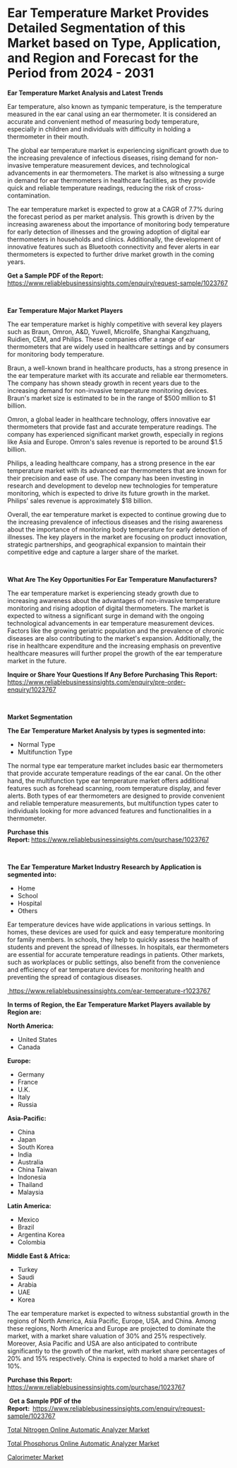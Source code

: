<p><h1>Ear Temperature Market Provides Detailed Segmentation of this Market based on Type, Application, and Region and Forecast for the Period from 2024 - 2031</h1></p><p><strong>Ear Temperature Market Analysis and Latest Trends</strong></p>
<p><p>Ear temperature, also known as tympanic temperature, is the temperature measured in the ear canal using an ear thermometer. It is considered an accurate and convenient method of measuring body temperature, especially in children and individuals with difficulty in holding a thermometer in their mouth.</p><p>The global ear temperature market is experiencing significant growth due to the increasing prevalence of infectious diseases, rising demand for non-invasive temperature measurement devices, and technological advancements in ear thermometers. The market is also witnessing a surge in demand for ear thermometers in healthcare facilities, as they provide quick and reliable temperature readings, reducing the risk of cross-contamination.</p><p>The ear temperature market is expected to grow at a CAGR of 7.7% during the forecast period as per market analysis. This growth is driven by the increasing awareness about the importance of monitoring body temperature for early detection of illnesses and the growing adoption of digital ear thermometers in households and clinics. Additionally, the development of innovative features such as Bluetooth connectivity and fever alerts in ear thermometers is expected to further drive market growth in the coming years.</p></p>
<p><strong>Get a Sample PDF of the Report:&nbsp;</strong> <a href="https://www.reliablebusinessinsights.com/enquiry/request-sample/1023767">https://www.reliablebusinessinsights.com/enquiry/request-sample/1023767</a></p>
<p>&nbsp;</p>
<p><strong>Ear Temperature Major Market Players</strong></p>
<p><p>The ear temperature market is highly competitive with several key players such as Braun, Omron, A&D, Yuwell, Microlife, Shanghai Kangzhuang, Ruidien, CEM, and Philips. These companies offer a range of ear thermometers that are widely used in healthcare settings and by consumers for monitoring body temperature.</p><p>Braun, a well-known brand in healthcare products, has a strong presence in the ear temperature market with its accurate and reliable ear thermometers. The company has shown steady growth in recent years due to the increasing demand for non-invasive temperature monitoring devices. Braun's market size is estimated to be in the range of $500 million to $1 billion.</p><p>Omron, a global leader in healthcare technology, offers innovative ear thermometers that provide fast and accurate temperature readings. The company has experienced significant market growth, especially in regions like Asia and Europe. Omron's sales revenue is reported to be around $1.5 billion.</p><p>Philips, a leading healthcare company, has a strong presence in the ear temperature market with its advanced ear thermometers that are known for their precision and ease of use. The company has been investing in research and development to develop new technologies for temperature monitoring, which is expected to drive its future growth in the market. Philips' sales revenue is approximately $18 billion.</p><p>Overall, the ear temperature market is expected to continue growing due to the increasing prevalence of infectious diseases and the rising awareness about the importance of monitoring body temperature for early detection of illnesses. The key players in the market are focusing on product innovation, strategic partnerships, and geographical expansion to maintain their competitive edge and capture a larger share of the market.</p></p>
<p>&nbsp;</p>
<p><strong>What Are The Key Opportunities For Ear Temperature Manufacturers?</strong></p>
<p><p>The ear temperature market is experiencing steady growth due to increasing awareness about the advantages of non-invasive temperature monitoring and rising adoption of digital thermometers. The market is expected to witness a significant surge in demand with the ongoing technological advancements in ear temperature measurement devices. Factors like the growing geriatric population and the prevalence of chronic diseases are also contributing to the market's expansion. Additionally, the rise in healthcare expenditure and the increasing emphasis on preventive healthcare measures will further propel the growth of the ear temperature market in the future.</p></p>
<p><strong>Inquire or Share Your Questions If Any Before Purchasing This Report:</strong> <a href="https://www.reliablebusinessinsights.com/enquiry/pre-order-enquiry/1023767">https://www.reliablebusinessinsights.com/enquiry/pre-order-enquiry/1023767</a></p>
<p>&nbsp;</p>
<p><strong>Market Segmentation</strong></p>
<p><strong>The Ear Temperature Market Analysis by types is segmented into:</strong></p>
<p><ul><li>Normal Type</li><li>Multifunction Type</li></ul></p>
<p><p>The normal type ear temperature market includes basic ear thermometers that provide accurate temperature readings of the ear canal. On the other hand, the multifunction type ear temperature market offers additional features such as forehead scanning, room temperature display, and fever alerts. Both types of ear thermometers are designed to provide convenient and reliable temperature measurements, but multifunction types cater to individuals looking for more advanced features and functionalities in a thermometer.</p></p>
<p><strong>Purchase this Report:&nbsp;</strong><a href="https://www.reliablebusinessinsights.com/purchase/1023767">https://www.reliablebusinessinsights.com/purchase/1023767</a></p>
<p>&nbsp;</p>
<p><strong>The Ear Temperature Market Industry Research by Application is segmented into:</strong></p>
<p><ul><li>Home</li><li>School</li><li>Hospital</li><li>Others</li></ul></p>
<p><p>Ear temperature devices have wide applications in various settings. In homes, these devices are used for quick and easy temperature monitoring for family members. In schools, they help to quickly assess the health of students and prevent the spread of illnesses. In hospitals, ear thermometers are essential for accurate temperature readings in patients. Other markets, such as workplaces or public settings, also benefit from the convenience and efficiency of ear temperature devices for monitoring health and preventing the spread of contagious diseases.</p></p>
<p><a href="https://www.reliablebusinessinsights.com/ear-temperature-r1023767">&nbsp;https://www.reliablebusinessinsights.com/ear-temperature-r1023767</a></p>
<p><strong>In terms of Region, the Ear Temperature Market Players available by Region are:</strong></p>
<p>
    <p> <strong> North America: </strong>
        <ul>
            <li>United States</li>
            <li>Canada</li>
        </ul>
        </p> 
    <p> <strong> Europe: </strong>
        <ul>
            <li>Germany</li>
            <li>France</li>
            <li>U.K.</li>
            <li>Italy</li>
            <li>Russia</li>
        </ul>
        </p> 
    <p> <strong> Asia-Pacific: </strong>
        <ul>
            <li>China</li>
            <li>Japan</li>
            <li>South Korea</li>
            <li>India</li>
            <li>Australia</li>
            <li>China Taiwan</li>
            <li>Indonesia</li>
            <li>Thailand</li>
            <li>Malaysia</li>
        </ul>
        </p> 
    <p> <strong> Latin America: </strong>
        <ul>
            <li>Mexico</li>
            <li>Brazil</li>
            <li>Argentina Korea</li>
            <li>Colombia</li>
        </ul>
        </p> 
    <p> <strong> Middle East & Africa: </strong>
        <ul>
            <li>Turkey</li>
            <li>Saudi</li>
            <li>Arabia</li>
            <li>UAE</li>
            <li>Korea</li>
        </ul>
    </p>
    </p>
<p><p>The ear temperature market is expected to witness substantial growth in the regions of North America, Asia Pacific, Europe, USA, and China. Among these regions, North America and Europe are projected to dominate the market, with a market share valuation of 30% and 25% respectively. Moreover, Asia Pacific and USA are also anticipated to contribute significantly to the growth of the market, with market share percentages of 20% and 15% respectively. China is expected to hold a market share of 10%.</p></p>
<p><strong>Purchase this Report: </strong><a href="https://www.reliablebusinessinsights.com/purchase/1023767">https://www.reliablebusinessinsights.com/purchase/1023767</a></p>
<p>&nbsp;<strong>Get a Sample PDF of the Report:&nbsp;&nbsp;</strong><a href="https://www.reliablebusinessinsights.com/enquiry/request-sample/1023767">https://www.reliablebusinessinsights.com/enquiry/request-sample/1023767</a></p>
<p><strong></strong></p>
<p><p><a href="https://github.com/AndreanneHane2023/Market-Research-Report-List-1/blob/main/total-nitrogen-online-automatic-analyzer-market.md">Total Nitrogen Online Automatic Analyzer Market</a></p><p><a href="https://github.com/RyleeBauch2023/Market-Research-Report-List-1/blob/main/total-phosphorus-online-automatic-analyzer-market.md">Total Phosphorus Online Automatic Analyzer Market</a></p><p><a href="https://view.publitas.com/reportprime-1/an-in-depth-analysis-of-the-global-calorimeter-market-scope-and-its-rapid-growing-1-25-cagr-forcasted-for-period-from-2024-to-2031/">Calorimeter Market</a></p></p>